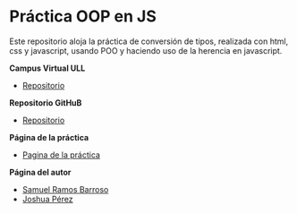 # Práctica OOP en JS

Este repositorio aloja la práctica de conversión de tipos, realizada con html, css y javascript, usando POO y haciendo uso de la herencia en javascript.

**Campus Virtual ULL**

* [Repositorio](https://campusvirtual.ull.es/1516/mod/page/view.php?id=178103)


**Repositorio GitHuB**

* [Repositorio](https://github.com/ULL-ESIT-GRADOII-DSI/object-oriented-programming-in-js-joshuasamuel)

**Página de la práctica**

* [Pagina de la práctica](https://ULL-ESIT-GRADOII-DSI.github.io/object-oriented-programming-in-js-joshuasamuel)

**Página del autor**

* [Samuel Ramos Barroso](http://losnen.github.io/)
* [Joshua Pérez](http://joshuape.github.io/)
